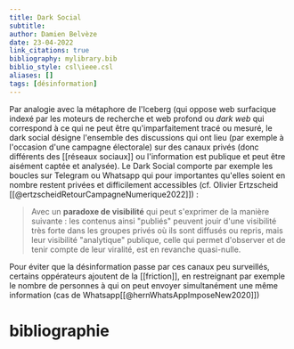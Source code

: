 ```yaml
---
title: Dark Social
subtitle:
author: Damien Belvèze
date: 23-04-2022
link_citations: true
bibliography: mylibrary.bib
biblio_style: csl\ieee.csl
aliases: []
tags: [désinformation]
---
```


Par analogie avec la métaphore de l'Iceberg (qui oppose web surfacique indexé par les moteurs de recherche et web profond ou _dark web_ qui correspond à ce qui ne peut être qu'imparfaitement tracé ou mesuré, le dark social désigne l'ensemble des discussions qui ont lieu (par exemple à l'occasion d'une campagne électorale) sur des canaux privés (donc différents des [[réseaux sociaux]] ou l'information est publique et peut être aisément captée et analysée). Le Dark Social comporte par exemple les boucles sur Telegram ou Whatsapp qui pour importantes qu'elles soient en nombre restent privées et difficilement accessibles (cf. Olivier Ertzscheid [[@ertzscheidRetourCampagneNumerique2022]]) : 

> Avec un **paradoxe de visibilité** qui peut s'exprimer de la manière suivante : les contenus ainsi "publiés" peuvent jouir d'une visibilité très forte dans les groupes privés où ils sont diffusés ou repris, mais leur visibilité "analytique" publique, celle qui permet d'observer et de tenir compte de leur viralité, est en revanche quasi-nulle.

Pour éviter que la désinformation passe par ces canaux peu surveillés, certains oppérateurs ajoutent de la [[friction]], en restreignant par exemple le nombre de personnes à qui on peut envoyer simultanément une même information (cas de Whatsapp[[@hernWhatsAppImposeNew2020]])





# bibliographie

